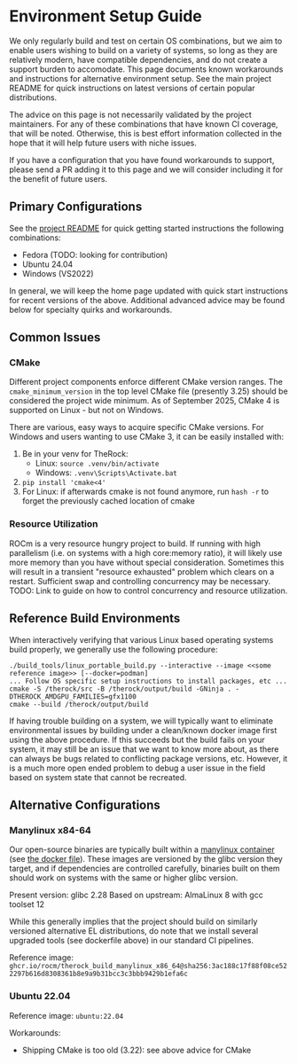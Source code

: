 # Environment Setup Guide

We only regularly build and test on certain OS combinations, but we aim to enable users wishing to build on a variety of systems, so long as they are relatively modern, have compatible dependencies, and do not create a support burden to accomodate. This page documents known workarounds and instructions for alternative environment setup. See the main project README for quick instructions on latest versions of certain popular distributions.

The advice on this page is not necessarily validated by the project maintainers. For any of these combinations that have known CI coverage, that will be noted. Otherwise, this is best effort information collected in the hope that it will help future users with niche issues.

If you have a configuration that you have found workarounds to support, please send a PR adding it to this page and we will consider including it for the benefit of future users.

## Primary Configurations

See the [project README](../README.md) for quick getting started instructions the following combinations:

- Fedora (TODO: looking for contribution)
- Ubuntu 24.04
- Windows (VS2022)

In general, we will keep the home page updated with quick start instructions for recent versions of the above. Additional advanced advice may be found below for specialty quirks and workarounds.

## Common Issues

### CMake

Different project components enforce different CMake version ranges. The `cmake_minimum_version` in the top level CMake file (presently 3.25) should be considered the project wide minimum. As of September 2025, CMake 4 is supported on Linux - but not on Windows.

There are various, easy ways to acquire specific CMake versions. For Windows and users wanting to use CMake 3, it can be easily installed with:

1. Be in your venv for TheRock:
   - Linux: `source .venv/bin/activate`
   - Windows: `.venv\Scripts\Activate.bat`
1. `pip install 'cmake<4'`
1. For Linux: if afterwards cmake is not found anymore, run `hash -r` to forget the previously cached location of cmake

### Resource Utilization

ROCm is a very resource hungry project to build. If running with high parallelism (i.e. on systems with a high core:memory ratio), it will likely use more memory than you have without special consideration. Sometimes this will result in a transient "resource exhausted" problem which clears on a restart. Sufficient swap and controlling concurrency may be necessary. TODO: Link to guide on how to control concurrency and resource utilization.

## Reference Build Environments

When interactively verifying that various Linux based operating systems build properly, we generally use the following procedure:

```
./build_tools/linux_portable_build.py --interactive --image <<some reference image>> [--docker=podman]
... Follow OS specific setup instructions to install packages, etc ...
cmake -S /therock/src -B /therock/output/build -GNinja . -DTHEROCK_AMDGPU_FAMILIES=gfx1100
cmake --build /therock/output/build
```

If having trouble building on a system, we will typically want to eliminate environmental issues by building under a clean/known docker image first using the above procedure. If this succeeds but the build fails on your system, it may still be an issue that we want to know more about, as there can always be bugs related to conflicting package versions, etc. However, it is a much more open ended problem to debug a user issue in the field based on system state that cannot be recreated.

## Alternative Configurations

### Manylinux x84-64

Our open-source binaries are typically built within a [manylinux container](https://github.com/pypa/manylinux) (see [the docker file](../dockerfiles/build_manylinux_x86_64.Dockerfile)). These images are versioned by the glibc version they target, and if dependencies are controlled carefully, binaries built on them should work on systems with the same or higher glibc version.

Present version: glibc 2.28
Based on upstream: AlmaLinux 8 with gcc toolset 12

While this generally implies that the project should build on similarly versioned alternative EL distributions, do note that we install several upgraded tools (see dockerfile above) in our standard CI pipelines.

Reference image: `ghcr.io/rocm/therock_build_manylinux_x86_64@sha256:3ac188c17f88f08ce522297b616d8308361b8e9a9b31bcc3c3bbb9429b1efa6c`

### Ubuntu 22.04

Reference image: `ubuntu:22.04`

Workarounds:

- Shipping CMake is too old (3.22): see above advice for CMake
